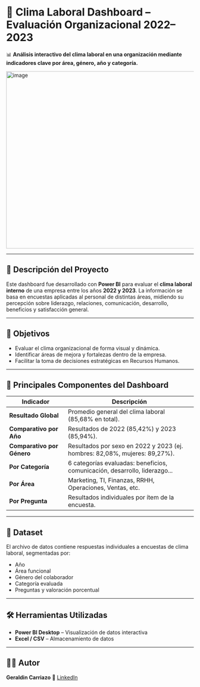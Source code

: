 # 💼 Clima Laboral Dashboard – Evaluación Organizacional 2022–2023

📊 **Análisis interactivo del clima laboral en una organización mediante indicadores clave por área, género, año y categoría.**

<img width="839" height="476" alt="image" src="https://github.com/user-attachments/assets/90ef7843-c03d-433d-8e17-3fa90d46beaf" />


---

## 📌 Descripción del Proyecto

Este dashboard fue desarrollado con **Power BI** para evaluar el **clima laboral interno** de una empresa entre los años **2022 y 2023**. La información se basa en encuestas aplicadas al personal de distintas áreas, midiendo su percepción sobre liderazgo, relaciones, comunicación, desarrollo, beneficios y satisfacción general.

---

## 🎯 Objetivos

* Evaluar el clima organizacional de forma visual y dinámica.
* Identificar áreas de mejora y fortalezas dentro de la empresa.
* Facilitar la toma de decisiones estratégicas en Recursos Humanos.

---

## 🧹 Principales Componentes del Dashboard

| Indicador                  | Descripción                                                                |
| -------------------------- | -------------------------------------------------------------------------- |
| **Resultado Global**       | Promedio general del clima laboral (85,68% en total).                      |
| **Comparativo por Año**    | Resultados de 2022 (85,42%) y 2023 (85,94%).                               |
| **Comparativo por Género** | Resultados por sexo en 2022 y 2023 (ej. hombres: 82,08%, mujeres: 89,27%). |
| **Por Categoría**          | 6 categorías evaluadas: beneficios, comunicación, desarrollo, liderazgo... |
| **Por Área**               | Marketing, TI, Finanzas, RRHH, Operaciones, Ventas, etc.                   |
| **Por Pregunta**           | Resultados individuales por ítem de la encuesta.                           |

---

## 📁 Dataset

El archivo de datos contiene respuestas individuales a encuestas de clima laboral, segmentadas por:

* Año
* Área funcional
* Género del colaborador
* Categoría evaluada
* Preguntas y valoración porcentual

---

## 🛠️ Herramientas Utilizadas

* **Power BI Desktop** – Visualización de datos interactiva
* **Excel / CSV** – Almacenamiento de datos

---

## 👩‍💼 Autor

**Geraldin Carriazo**
🔗 [LinkedIn](https://www.linkedin.com/in/geraldin-carriazo/)
